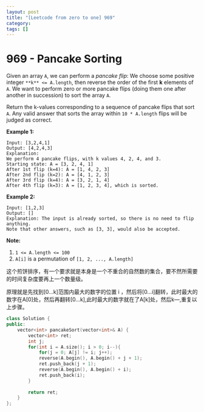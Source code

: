 ```yaml
---
layout: post
title: "[Leetcode from zero to one] 969"
category: 
tags: []
---
```


# 969 - Pancake Sorting

Given an array `A`, we can perform a *pancake flip*: We choose some positive integer `**k** <= A.length`, then reverse the order of the first **k** elements of `A`.  We want to perform zero or more pancake flips (doing them one after another in succession) to sort the array `A`.

Return the k-values corresponding to a sequence of pancake flips that sort `A`.  Any valid answer that sorts the array within `10 * A.length` flips will be judged as correct.

 

**Example 1:**

```
Input: [3,2,4,1]
Output: [4,2,4,3]
Explanation: 
We perform 4 pancake flips, with k values 4, 2, 4, and 3.
Starting state: A = [3, 2, 4, 1]
After 1st flip (k=4): A = [1, 4, 2, 3]
After 2nd flip (k=2): A = [4, 1, 2, 3]
After 3rd flip (k=4): A = [3, 2, 1, 4]
After 4th flip (k=3): A = [1, 2, 3, 4], which is sorted. 
```

**Example 2:**

```
Input: [1,2,3]
Output: []
Explanation: The input is already sorted, so there is no need to flip anything.
Note that other answers, such as [3, 3], would also be accepted.
```

 

**Note:**

1. `1 <= A.length <= 100`
2. `A[i]` is a permutation of `[1, 2, ..., A.length]`

这个煎饼排序，有一个要求就是本身是一个不重合的自然数的集合，要不然所需要的时间复杂度要再上一个数量级。

原理就是先找到[0…k]范围内最大的数字的位置 i ，然后将[0…i]翻转，此时最大的数字在A[0]处，然后再翻转[0…k],此时最大的数字就在了A[k]处，然后k—,重复以上步骤。

```c++
class Solution {
public:
    vector<int> pancakeSort(vector<int>& A) {
        vector<int> ret;
        int j;
        for(int i = A.size(); i > 0; i--){
            for(j = 0; A[j] != i; j++);
            reverse(A.begin(), A.begin() + j + 1);
            ret.push_back(j + 1);
            reverse(A.begin(), A.begin() + i);
            ret.push_back(i);
        }
        
        return ret;
    }
};
```

